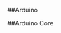 ##Arduino

<a href="docs/Controllere/Arduino/1.Despre placa Arduino.md"></a>
<a href="docs/Controllere/Arduino/2.Despre placa 2.md"></a>
<a href="docs/Controllere/Arduino/3.GPIO digital.md"></a>


##Arduino Core

<a href="docs/Controllere/Arduino/1.Despre placa Arduino.md"></a>
<a href="docs/Controllere/Arduino/2.Despre placa 2.md"></a>
<a href="docs/Controllere/Arduino/3.GPIO digital.md"></a>